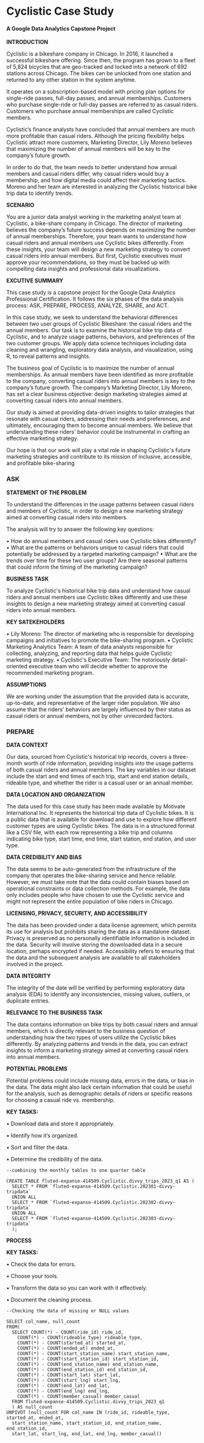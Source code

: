 # Cyclistic Case Study

#### A Google Data Analytics Capstone Project

**INTRODUCTION**

Cyclistic is a bikeshare company in Chicago. In 2016, it launched a successful bikeshare offering. Since then, the program has grown to a fleet of 5,824 bicycles that are geo-tracked and locked into a network of 692 stations across Chicago. The bikes can be unlocked from one station and returned to any other station in the system anytime.

It operates on a subscription-based model with pricing plan options for single-ride passes, full-day passes, and annual memberships. Customers who purchase single-ride or full-day passes are referred to as casual riders. Customers who purchase annual memberships are called Cyclistic members.

Cyclistic’s finance analysts have concluded that annual members are much more profitable than casual riders. Although the pricing flexibility helps Cyclistic attract more customers, Marketing Director, Lily Moreno believes that maximizing the number of annual members will be key to the company’s future growth.

In order to do that, the team needs to better understand how annual members and casual riders differ, why casual riders would buy a membership, and how digital media could affect their marketing tactics. Moreno and her team are interested in analyzing the Cyclistic historical bike trip data to identify trends.

**SCENARIO**

You are a junior data analyst working in the marketing analyst team at Cyclistic, a bike-share company in Chicago. The director of marketing believes the company’s future success depends on maximizing the number of annual memberships. Therefore, your team wants to understand how casual riders and annual members use Cyclistic bikes differently. From these insights, your team will design a new marketing strategy to convert casual riders into annual members. But first, Cyclistic executives must approve your recommendations, so they must be backed up with compelling data insights and professional data visualizations.

**EXCUTIVE SUMMARY**

This case study is a capstone project for the Google Data Analytics Professional Certification. It follows the six phases of the data analysis process: ASK, PREPARE, PROCESS, ANALYZE, SHARE, and ACT.

In this case study, we seek to understand the behavioral differences between two user groups of Cyclistic Bikeshare: the casual riders and the annual members. Our task is to examine the historical bike trip data of Cyclistic, and to analyze usage patterns, behaviors, and preferences of the two customer groups. We apply data science techniques including data cleaning and wrangling, exploratory data analysis, and visualization, using R, to reveal patterns and insights.

The business goal of Cyclistic is to maximize the number of annual memberships. As annual members have been identified as more profitable to the company, converting casual riders into annual members is key to the company’s future growth. The company’s Marketing Director, Lily Moreno, has set a clear business objective: design marketing strategies aimed at converting casual riders into
annual members.

Our study is aimed at providing data-driven insights to tailor strategies that resonate with casual riders, addressing their needs and preferences, and ultimately, encouraging them to become annual members. We believe that understanding these riders' behavior could be instrumental in crafting an effective marketing strategy.

Our hope is that our work will play a vital role in shaping Cyclistic's future marketing strategies and contribute to its mission of inclusive, accessible, and profitable bike-sharing

### ASK

**STATEMENT OF THE PROBLEM**

To understand the differences in the usage patterns between casual riders and members of Cyclistic, in order to design a new marketing strategy aimed at converting casual riders into members.

The analysis will try to answer the following key questions:

• How do annual members and casual riders use Cyclistic bikes differently?
• What are the patterns or behaviors unique to casual riders that could potentially be addressed by a targeted marketing campaign?
• What are the trends over time for these two user groups? Are there seasonal patterns that could inform the timing of the marketing campaign?

**BUSINESS TASK**

To analyze Cyclistic's historical bike trip data and understand how casual riders and annual members use Cyclistic bikes differently and use these insights to design a new marketing strategy aimed at converting casual riders into annual members.

**KEY SATEKEHOLDERS**

• Lily Moreno: The director of marketing who is responsible for developing campaigns and initiatives to promote the bike-sharing program.
• Cyclistic Marketing Analytics Team: A team of data analysts responsible for collecting, analyzing, and reporting data that helps guide Cyclistic marketing strategy.
• Cyclistic's Executive Team: The notoriously detail-oriented executive team who will decide whether to approve the recommended marketing program.

**ASSUMPTIONS**

We are working under the assumption that the provided data is accurate, up-to-date, and representative of the larger rider population. We also assume that the riders' behaviors are largely influenced by their status as casual riders or annual members, not by other unrecorded factors.

### PREPARE

**DATA CONTEXT**

Our data, sourced from Cyclistic's historical trip records, covers a three-month worth of ride information, providing insights into the usage patterns of both casual riders and annual members. The key variables in our dataset include the start and end times of each trip, start and end station details, rideable type, and whether the rider is a casual user or an annual member.

**DATA LOCATION AND ORGANIZATION**

The data used for this case study has been made available by Motivate International Inc. It represents the historical trip data of Cyclistic bikes. It is a public data that is available for download and use to explore how different customer types are using Cyclistic bikes. The data is in a structured format like a CSV file, with each row representing a bike trip and columns indicating bike type, start time, end time, start station, end station, and user type.

**DATA CREDIBILITY AND BIAS**

The data seems to be auto-generated from the infrastructure of the company that operates the bike-sharing service and hence reliable. However, we must take note that the data could contain biases based on operational constraints or data collection methods. For example, the data only includes people who have chosen to use the Cyclistic service and might not represent the entire population of bike riders in Chicago.

**LICENSING, PRIVACY, SECURITY, AND ACCESSIBILITY**

The data has been provided under a data license agreement, which permits its use for analysis but prohibits sharing the data as a standalone dataset. Privacy is preserved as no personally identifiable information is included in the data. Security will involve storing the downloaded data in a secure location, perhaps encrypted if needed. Accessibility refers to ensuring that the data and the subsequent analysis are available to all stakeholders involved in the project.

**DATA INTEGRITY**

The integrity of the date will be verified by performing exploratory data analysis (EDA) to identify any inconsistencies, missing values, outliers, or duplicate entries.

**RELEVANCE TO THE BUSINESS TASK**

The data contains information on bike trips by both casual riders and annual members, which is directly relevant to the business question of understanding how the two types of users utilize the Cyclistic bikes differently. By analyzing patterns and trends in the data, you can extract insights to inform a marketing strategy aimed at converting casual riders into annual members.

**POTENTIAL PROBLEMS**

Potential problems could include missing data, errors in the data, or bias in the data. The data might also lack certain information that could be useful for the analysis, such as demographic details of riders or specific reasons for choosing a casual ride vs. membership.

**KEY TASKS:**

• Download data and store it appropriately.

• Identify how it’s organized.

• Sort and filter the data.

• Determine the credibility of the data.


```
--combining the monthly tables to one quarter table

CREATE TABLE fluted-expanse-414509.Cyclistic.divvy_trips_2023_q1 AS (
  SELECT * FROM `fluted-expanse-414509.Cyclistic.202301-divvy-tripdata`
  UNION ALL
  SELECT * FROM `fluted-expanse-414509.Cyclistic.202302-divvy-tripdata`
  UNION ALL
  SELECT * FROM `fluted-expanse-414509.Cyclistic.202303-divvy-tripdata`
  );
```


**PROCESS**

**KEY TASKS:**

•	Check the data for errors.

•	Choose your tools.

•	Transform the data so you can work with it effectively.

•	Document the cleaning process.


```
--Checking the data of missing or NULL values

SELECT col_name, null_count 
FROM(
  SELECT COUNT(*) - COUNT(ride_id) ride_id,
    COUNT(*) - COUNT(rideable_type) rideable_type,
    COUNT(*) - COUNT(started_at) started_at,
    COUNT(*) - COUNT(ended_at) ended_at,
    COUNT(*) - COUNT(start_station_name) start_station_name,
    COUNT(*) - COUNT(start_station_id) start_station_id,
    COUNT(*) - COUNT(end_station_name) end_station_name,
    COUNT(*) - COUNT(end_station_id) end_station_id,
    COUNT(*) - COUNT(start_lat) start_lat,
    COUNT(*) - COUNT(start_lng) start_lng,
    COUNT(*) - COUNT(end_lat) end_lat,
    COUNT(*) - COUNT(end_lng) end_lng,
    COUNT(*) - COUNT(member_casual) member_casual
  FROM fluted-expanse-414509.Cyclistic.divvy_trips_2023_q1
  ) AS null_count
UNPIVOT (null_count FOR col_name IN (ride_id, rideable_type, started_at, ended_at, 
  start_station_name, start_station_id, end_station_name, end_station_id, 
  start_lat, start_lng, end_lat, end_lng, member_casual))
```

